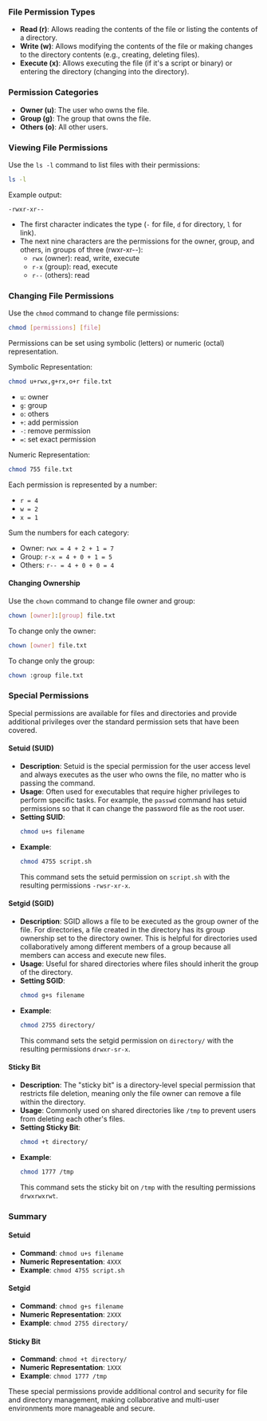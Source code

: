 ### File Permission Types

- **Read (r)**: Allows reading the contents of the file or listing the contents of a directory.
- **Write (w)**: Allows modifying the contents of the file or making changes to the directory contents (e.g., creating, deleting files).
- **Execute (x)**: Allows executing the file (if it's a script or binary) or entering the directory (changing into the directory).

### Permission Categories

- **Owner (u)**: The user who owns the file.
- **Group (g)**: The group that owns the file.
- **Others (o)**: All other users.

### Viewing File Permissions

Use the `ls -l` command to list files with their permissions:
```bash
ls -l
```

Example output:
```
-rwxr-xr--
```

- The first character indicates the type (`-` for file, `d` for directory, `l` for link).
- The next nine characters are the permissions for the owner, group, and others, in groups of three (rwxr-xr--):
    - `rwx` (owner): read, write, execute
    - `r-x` (group): read, execute
    - `r--` (others): read

### Changing File Permissions

Use the `chmod` command to change file permissions:
```bash
chmod [permissions] [file]
```

Permissions can be set using symbolic (letters) or numeric (octal) representation.

Symbolic Representation:
```bash
chmod u+rwx,g+rx,o+r file.txt
```

- `u`: owner
- `g`: group
- `o`: others
- `+`: add permission
- `-`: remove permission
- `=`: set exact permission

Numeric Representation:
```bash
chmod 755 file.txt
```

Each permission is represented by a number:
- `r = 4`
- `w = 2`
- `x = 1`

Sum the numbers for each category:
- Owner: `rwx = 4 + 2 + 1 = 7`
- Group: `r-x = 4 + 0 + 1 = 5`
- Others: `r-- = 4 + 0 + 0 = 4`

#### Changing Ownership

Use the `chown` command to change file owner and group:
```bash
chown [owner]:[group] file.txt
```

To change only the owner:
```bash
chown [owner] file.txt
```

To change only the group:
```bash
chown :group file.txt
```

### Special Permissions

Special permissions are available for files and directories and provide additional privileges over the standard permission sets that have been covered.

#### Setuid (SUID)
- **Description**: Setuid is the special permission for the user access level and always executes as the user who owns the file, no matter who is passing the command.
- **Usage**: Often used for executables that require higher privileges to perform specific tasks. For example, the `passwd` command has setuid permissions so that it can change the password file as the root user.
- **Setting SUID**:
  ```sh
  chmod u+s filename
  ```
- **Example**:
  ```sh
  chmod 4755 script.sh
  ```
  This command sets the setuid permission on `script.sh` with the resulting permissions `-rwsr-xr-x`.

#### Setgid (SGID)
- **Description**: SGID allows a file to be executed as the group owner of the file. For directories, a file created in the directory has its group ownership set to the directory owner. This is helpful for directories used collaboratively among different members of a group because all members can access and execute new files.
- **Usage**: Useful for shared directories where files should inherit the group of the directory.
- **Setting SGID**:
  ```sh
  chmod g+s filename
  ```
- **Example**:
  ```sh
  chmod 2755 directory/
  ```
  This command sets the setgid permission on `directory/` with the resulting permissions `drwxr-sr-x`.

#### Sticky Bit
- **Description**: The "sticky bit" is a directory-level special permission that restricts file deletion, meaning only the file owner can remove a file within the directory.
- **Usage**: Commonly used on shared directories like `/tmp` to prevent users from deleting each other's files.
- **Setting Sticky Bit**:
  ```sh
  chmod +t directory/
  ```
- **Example**:
  ```sh
  chmod 1777 /tmp
  ```
  This command sets the sticky bit on `/tmp` with the resulting permissions `drwxrwxrwt`.

### Summary

#### Setuid
- **Command**: `chmod u+s filename`
- **Numeric Representation**: `4XXX`
- **Example**: `chmod 4755 script.sh`

#### Setgid
- **Command**: `chmod g+s filename`
- **Numeric Representation**: `2XXX`
- **Example**: `chmod 2755 directory/`

#### Sticky Bit
- **Command**: `chmod +t directory/`
- **Numeric Representation**: `1XXX`
- **Example**: `chmod 1777 /tmp`

These special permissions provide additional control and security for file and directory management, making collaborative and multi-user environments more manageable and secure.
